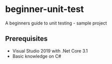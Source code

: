 # beginner-unit-test
A beginners guide to unit testing - sample project

## Prerequisites
* Visual Studio 2019 with .Net Core 3.1
* Basic knowledge on C#
